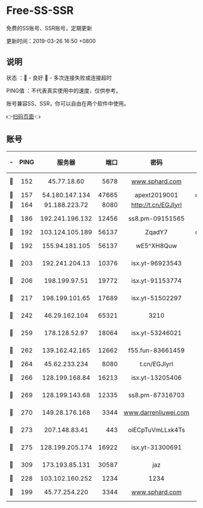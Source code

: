 # Free-SS-SSR

免费的SS账号、SSR账号，定期更新

更新时间：2019-03-26 16:50 +0800

## 说明

状态     ：🙂 - 良好 🙁 - 多次连接失败或连接超时

PING值   ：不代表真实使用中的速度，仅供参考。

账号兼容SS、SSR，你可以自由在两个软件中使用。

👉[扫码页面](https://liesauer.github.io/Free-SS-SSR/)👈

## 账号

|-|PING|服务器|端口|密码|加密方式|区域|
|:----:|:----:|:-----:|-----:|:----:|:----:|:----:|
|🙂|152|45.77.18.60|5678|www.sphard.com|aes-256-cfb|JP|
|🙂|157|54.180.147.134|47665|apext2019001|chacha20|KR|
|🙂|164|91.188.223.72|8080|http://t.cn/EGJIyrl|rc4-md5|RU|
|🙂|186|192.241.196.132|12456|ss8.pm-09151565|aes-256-cfb|US|
|🙂|192|103.124.105.189|56137|ZqadY7|chacha20|US|
|🙂|192|155.94.181.105|56137|wE5^XH8Quw|aes-256-cfb|US|
|🙂|203|192.241.204.13|10376|isx.yt-96923543|aes-256-cfb|US|
|🙂|206|198.199.97.51|19772|isx.yt-91153774|aes-256-cfb|US|
|🙂|217|198.199.101.65|17689|isx.yt-51502297|aes-256-cfb|US|
|🙂|242|46.29.162.104|65321|3210|aes-256-ctr|RU|
|🙂|259|178.128.52.97|18064|isx.yt-53246021|aes-256-cfb|SG|
|🙂|262|139.162.42.165|12662|f55.fun-83661459|aes-256-cfb|SG|
|🙂|264|45.62.233.234|8080|t.cn/EGJIyrl|rc4-md5|CA|
|🙂|266|128.199.168.84|16213|isx.yt-13205406|aes-256-cfb|SG|
|🙂|269|128.199.143.68|12335|ss8.pm-87316703|aes-256-cfb|SG|
|🙂|270|149.28.176.168|3344|www.darrenliuwei.com|aes-256-cfb|AU|
|🙂|273|207.148.83.41|443|oiECpTuVmLLxk4Ts|aes-256-cfb|AU|
|🙂|275|128.199.205.174|16922|isx.yt-31300691|aes-256-cfb|SG|
|🙂|309|173.193.85.131|30587|jaz|aes-256-cfb|US|
|🙂|228|103.102.160.252|1234|1234|rc4-md5|JP|
|🙁|199|45.77.254.220|3344|www.sphard.com|aes-256-cfb|SG|
